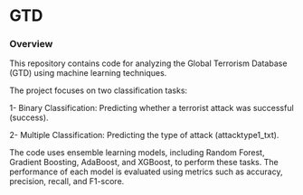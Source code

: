 # GTD
### Overview 

This repository contains code for analyzing the Global Terrorism Database (GTD) using machine learning techniques. 

The project focuses on two classification tasks:

1- Binary Classification: Predicting whether a terrorist attack was successful (success).

2- Multiple Classification: Predicting the type of attack (attacktype1_txt).

The code uses ensemble learning models, including Random Forest, Gradient Boosting, AdaBoost, and XGBoost, to perform these tasks. The performance of each model is evaluated using metrics such as accuracy, precision, recall, and F1-score.
